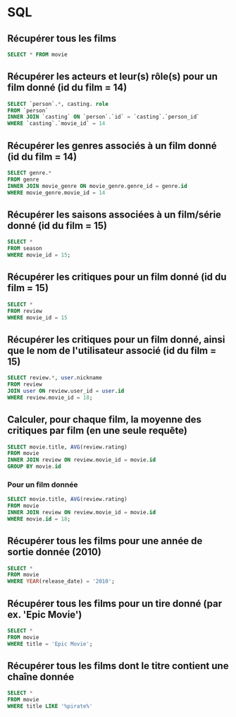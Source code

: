 # SQL
## Récupérer tous les films
```sql
SELECT * FROM movie
```
## Récupérer les acteurs et leur(s) rôle(s) pour un film donné (id du film = 14)
```sql
SELECT `person`.*, casting. role
FROM `person`
INNER JOIN `casting` ON `person`.`id` = `casting`.`person_id`
WHERE `casting`.`movie_id` = 14
```
## Récupérer les genres associés à un film donné (id du film = 14)
```sql
SELECT genre.*
FROM genre
INNER JOIN movie_genre ON movie_genre.genre_id = genre.id
WHERE movie_genre.movie_id = 14
```
## Récupérer les saisons associées à un film/série donné (id du film = 15)
```sql
SELECT *
FROM season
WHERE movie_id = 15;
```
## Récupérer les critiques pour un film donné (id du film = 15)
```sql
SELECT *
FROM review
WHERE movie_id = 15
```
## Récupérer les critiques pour un film donné, ainsi que le nom de l'utilisateur associé (id du film = 15)
```sql
SELECT review.*, user.nickname
FROM review
JOIN user ON review.user_id = user.id
WHERE review.movie_id = 18;
```
## Calculer, pour chaque film, la moyenne des critiques par film (en une seule requête)
```sql
SELECT movie.title, AVG(review.rating)
FROM movie
INNER JOIN review ON review.movie_id = movie.id
GROUP BY movie.id
```
### Pour un film donnée
```sql
SELECT movie.title, AVG(review.rating)
FROM movie
INNER JOIN review ON review.movie_id = movie.id
WHERE movie.id = 18;
```
## Récupérer tous les films pour une année de sortie donnée (2010)
```sql
SELECT *
FROM movie
WHERE YEAR(release_date) = '2010';
```
## Récupérer tous les films pour un tire donné (par ex. 'Epic Movie')
```sql
SELECT *
FROM movie
WHERE title = 'Epic Movie';
```
## Récupérer tous les films dont le titre contient une chaîne donnée
```sql
SELECT * 
FROM movie
WHERE title LIKE '%pirate%'
```